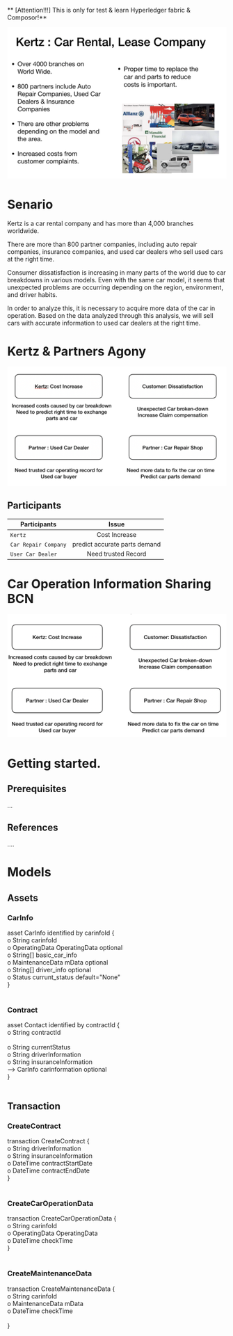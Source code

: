** [Attention!!!] This is only for test & learn Hyperledger fabric & Composor!**

![Car Info BCN](./images/bcn00.png)
# Senario

Kertz is a car rental company and has more than 4,000 branches worldwide.

There are more than 800 partner companies, including auto repair companies, insurance companies, and used car dealers who sell used cars at the right time.

Consumer dissatisfaction is increasing in many parts of the world due to car breakdowns in various models.
Even with the same car model, it seems that unexpected problems are occurring depending on the region, environment, and driver habits.

In order to analyze this, it is necessary to acquire more data of the car in operation.
Based on the data analyzed through this analysis, we will sell cars with accurate information to used car dealers at the right time.

# Kertz & Partners Agony 

![Car Info BCN](./images/bcn03.png)

## Participants
| Participants | Issue |
|---|:---:|
| `Kertz` | Cost Increase |  |
| `Car Repair Company` | predict accurate parts demand |  |
| `User Car Dealer` | Need trusted Record |  |


# Car Operation Information Sharing BCN

![Car Info BCN](./images/bcn02.png)


# Getting started.
## Prerequisites
...
## References
....

# Models
## Assets
 
### CarInfo
 
asset CarInfo identified by carinfoId { <br>
  o String carinfoId <br>
  o OperatingData OperatingData optional <br>
  o String[] basic_car_info <br>
  o MaintenanceData mData optional <br>
  o String[] driver_info optional <br>
  o Status currunt_status default="None" <br>
} <br> <br>

### Contract


asset Contact identified by contractId { <br>
  o String contractId <br>
 <br>
  o String currentStatus <br>
  o String driverInformation <br>
  o String insuranceInformation <br>
  --> CarInfo carinformation optional <br>
} <br> <br>



## Transaction

### CreateContract

 transaction CreateContract { <br>
   o String driverInformation <br>
   o String insuranceInformation <br>
   o DateTime contractStartDate <br>
   o DateTime contractEndDate <br>
 } <br> <br>
### CreateCarOperationData

 transaction CreateCarOperationData { <br>
   o String carinfoId <br>
   o OperatingData OperatingData <br>
   o DateTime checkTime <br>
 } <br> <br>

### CreateMaintenanceData

 transaction CreateMaintenanceData { <br>
   o String carinfoId <br>
   o MaintenanceData mData <br>
   o DateTime checkTime <br> <br>
 } <br>
 

